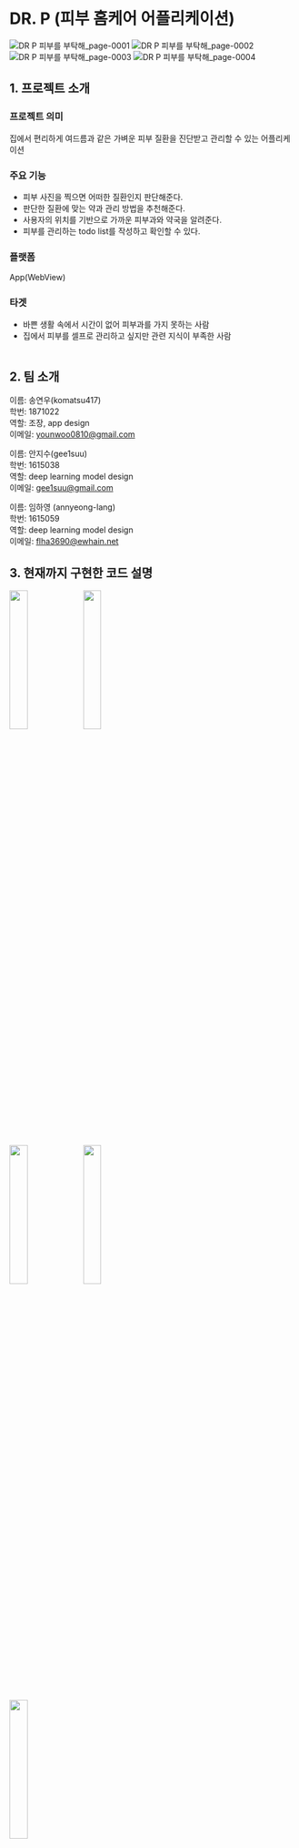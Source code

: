 # DR. P  (피부 홈케어 어플리케이션)
![_DR P_ 피부를 부탁해_page-0001](https://user-images.githubusercontent.com/80879666/144598115-6b187776-cc85-4fa1-8100-4a1170f3f19e.jpg)
![_DR P_ 피부를 부탁해_page-0002](https://user-images.githubusercontent.com/80879666/144598230-fc8c857b-9673-46c8-a7e3-155c9f731589.jpg)<br>
![_DR P_ 피부를 부탁해_page-0003](https://user-images.githubusercontent.com/80879666/144598235-10cf419e-36c5-4cc6-bd7f-4caaba263b4e.jpg)
![_DR P_ 피부를 부탁해_page-0004](https://user-images.githubusercontent.com/80879666/144598243-1ecc4db4-ae08-4208-9554-7e6ec1967718.jpg)

## 1. 프로젝트 소개
### 프로젝트 의미
집에서 편리하게 여드름과 같은 가벼운 피부 질환을 진단받고 관리할 수 있는 어플리케이션<br>
### 주요 기능
* 피부 사진을 찍으면 어떠한 질환인지 판단해준다.<br>
* 판단한 질환에 맞는 약과 관리 방법을 추천해준다.<br>
* 사용자의 위치를 기반으로 가까운 피부과와 약국을 알려준다.<br>
* 피부를 관리하는 todo list를 작성하고 확인할 수 있다.<br>
### 플랫폼
App(WebView)<br>
### 타겟<br>
* 바쁜 생활 속에서 시간이 없어 피부과를 가지 못하는 사람<br>
* 집에서 피부를 셀프로 관리하고 싶지만 관련 지식이 부족한 사람<br><br>
## 2. 팀 소개
이름: 송연우(komatsu417)<br>
학번: 1871022<br> 
역할: 조장, app design<br>
이메일: younwoo0810@gmail.com<br>

이름: 안지수(gee1suu)<br>
학번: 1615038<br>
역할:  deep learning model design<br>
이메일: gee1suu@gmail.com<br>

이름: 임하영 (annyeong-lang)<br>
학번: 1615059<br>
역할: deep learning model design<br>
이메일: flha3690@ewhain.net<br>

 ## 3. 현재까지 구현한 코드 설명
<img src = "https://user-images.githubusercontent.com/80879666/144845933-430cc968-fe0c-401f-b15c-4ca65e1dc51a.png" width="25%" height="25%"> <img src = "https://user-images.githubusercontent.com/80879666/144845942-41cdec78-0342-4246-bd62-fe497caf3858.png" width="25%" height="25%"><br>
 <img src = "https://user-images.githubusercontent.com/80879666/144845950-64bfeade-0d39-4a8a-8ce7-9be71edafec1.png" width="25%" height="25%"> <img src = "https://user-images.githubusercontent.com/80879666/144845961-b185cbc8-3557-4f93-9156-db6f83178346.png" width="25%" height="25%"><br>
 <img src = "https://user-images.githubusercontent.com/80879666/144845970-36b60805-a6f1-4bf9-8a0e-963be2d52e88.png" width="25%" height="25%">

최종 완성하려는 프로젝트 내용 중에서 필요한 기능인 갤러리에서 사진을 가져오거나,<br> 카메라를 통해 찍은 사진을 가져오는 기능과
딥러닝 모델에 입력해 값을 받아와 출력하는 기능을 구현하였다.

